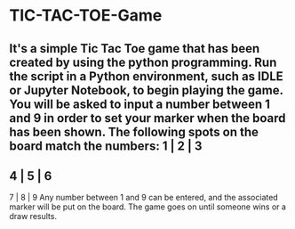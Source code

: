 # TIC-TAC-TOE-Game
It's a simple Tic Tac Toe game that has been created by using the python programming.
Run the script in a Python environment, such as IDLE or Jupyter Notebook, to begin playing the game. You will be asked to input a number between 1 and 9 in order to set your marker when the board has been shown. The following spots on the board match the numbers:
1 | 2 | 3
---------
4 | 5 | 6
---------
7 | 8 | 9
Any number between 1 and 9 can be entered, and the associated marker will be put on the board. The game goes on until someone wins or a draw results.
